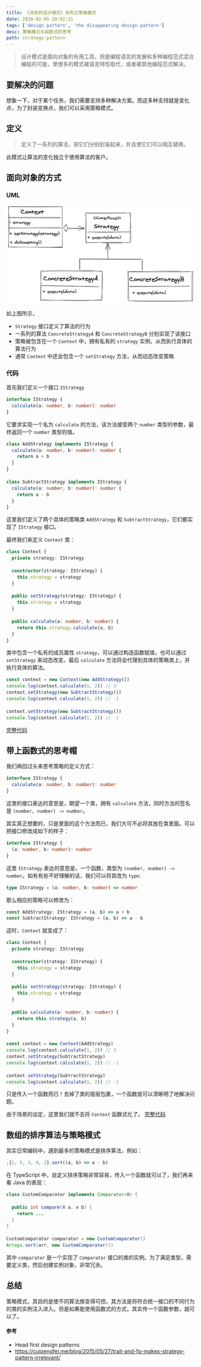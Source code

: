 ```yaml
---
title: 《消失的设计模式》系列之策略模式
date: 2020-02-05 20:02:21
tags: ['design pattern', 'the disappearing design pattern']
desc: 策略模式与函数式的思考
path: strategy-pattern
---
```


> 设计模式是面向对象的有用工具，但是编程语言的发展和多种编程范式混合编程的可能，使很多的模式被语言特性取代，或者被其他编程范式解决。

## 要解决的问题

想象一下，对于某个任务，我们需要支持多种解决方案。而这多种支持就是变化点，为了封装变换点，我们可以采用策略模式。

## 定义

> 定义了一系列的算法，把它们分别封装起来，并且使它们可以相互替换。

此模式让算法的变化独立于使用算法的客户。

## 面向对象的方式

### UML

![strategy-uml](./strategy-uml.png)

如上图所示，

- `Strategy` 接口定义了算法的行为
- 一系列的算法 `ConcreteStrategyA` 和 `ConcreteStrategyB` 分别实现了该接口
- 策略被包含在一个 `Context` 中，拥有私有的 `strategy` 实例，从而执行具体的算法行为
- 通常 `Context` 中还会包含一个 `setStrategy` 方法，从而动态改变策略

### 代码

首先我们定义一个接口 `IStrategy`

```typescript
interface IStrategy {
  calculate(a: number, b: number): number
}
```

它要求实现一个名为 `calculate` 的方法，该方法接受两个 `number` 类型的参数，最终返回一个 `number` 类型的值。

```typescript
class AddStrategy implements IStrategy {
  calculate(a: number, b: number): number {
    return a + b
  }
}

class SubtractStrategy implements IStrategy {
  calculate(a: number, b: number): number {
    return a - b
  }
}
```

这里我们定义了两个具体的策略类 `AddStrategy` 和 `SubtractStrategy`，它们都实现了 `IStrategy` 接口。

最终我们来定义 `Context` 类：

```typescript
class Context {
  private strategy: IStrategy

  constructor(strategy: IStrategy) {
    this.strategy = strategy
  }

  public setStrategy(strategy: IStrategy) {
    this.strategy = strategy
  }

  public calculate(a: number, b: number) {
    return this.strategy.calculate(a, b)
  }
}
```

类中包含一个私有的成员属性 `strategy`，可以通过构造函数赋值，也可以通过 `setStrategy` 来动态改变。最后 `calculate` 方法将会代理到具体的策略类上，并执行具体的算法。

```typescript
const context = new Context(new AddStrategy())
console.log(context.calculate(1, 2)) // 3
context.setStrategy(new SubtractStrategy())
console.log(context.calculate(1, 2)) // -1

context.setStrategy(new SubtractStrategy())
console.log(context.calculate(1, 2)) // -1
```

[完整代码](https://github.com/futantan/rethinking-in-design-pattern/blob/master/strategy/strategy.oo.ts)

## 带上函数式的思考帽

我们再回过头来思考策略的定义方式：

```typescript
interface IStrategy {
  calculate(a: number, b: number): number
}
```

这里的接口表达的意思是，期望一个类，拥有 `calculate` 方法，同时方法的签名是 `(number, number) -> number`。

其实真正想要的，只是里面的这个方法而已，我们大可不必将其放在类里面。可以把接口修改成如下的样子：

```typescript
interface IStrategy {
  (a: number, b: number): number
}
```

这里 `IStrategy` 表达的意思是，一个函数，类型为 `(number, number) -> number`。如有有些不好理解的话，我们可以将其改为 `type`:

```typescript
type IStrategy = (a: number, b: number) => number
```

那么相应的策略可以修改为：

```typescript
const AddStrategy: IStrategy = (a, b) => a + b
const SubtractStrategy: IStrategy = (a, b) => a - b
```

这时，`Context` 就变成了：

```typescript
class Context {
  private strategy: IStrategy

  constructor(strategy: IStrategy) {
    this.strategy = strategy
  }

  public setStrategy(strategy: IStrategy) {
    this.strategy = strategy
  }

  public calculate(a: number, b: number) {
    return this.strategy(a, b)
  }
}

const context = new Context(AddStrategy)
console.log(context.calculate(1, 2)) // 3
context.setStrategy(SubtractStrategy)
console.log(context.calculate(1, 2)) // -1

context.setStrategy(SubtractStrategy)
console.log(context.calculate(1, 2)) // -1
```

只是传入一个函数而已！去掉了类的层层包裹，一个函数就可以清晰明了地解决问题。

由于场景的设定，这里我们就不去将 `Context` 函数式化了。
[完整代码](https://github.com/futantan/rethinking-in-design-pattern/blob/master/strategy/strategy.fp.ts)

## 数组的排序算法与策略模式

其实日常编码中，遇到最多的策略模式是排序算法，例如：

```typescript
;[1, 5, 3, 4, 2].sort((a, b) => a - b)
```

在 TypeScript 中，自定义排序策略非常容易，传入一个函数就可以了，我们再来看 Java 的表现：

```java
class CustomComparator implements Comparator<X> {

  public int compare(X a, x b) {
    return ...
  }
}

CustomComparator comparator = new CustomComparator()
Arrays.sort(arr, new CustomComparator())
```

其中 `comparator` 是一个实现了 `Comparator` 接口的类的实例。为了满足类型，需要定义类，然后创建实例对象，非常冗余。

## 总结

策略模式，其目的是使不同算法族变得可控。其方法是将符合统一接口的不同行为的类的实例注入进入。但是如果能使用函数式的方式，其实传一个函数参数，就可以了。

#### 参考

- Head first design patterns
- https://cuipengfei.me/blog/2015/05/27/trait-and-fp-makes-strategy-pattern-irrelevant/
